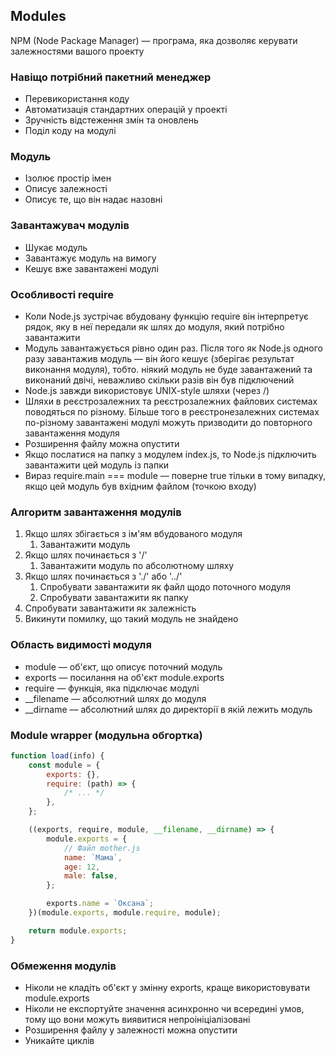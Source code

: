 ## Modules

NPM (Node Package Manager) — програма, яка дозволяє керувати залежностями вашого проекту

### Навіщо потрібний пакетний менеджер

-   Перевикористання коду
-   Автоматизація стандартних операцій у проекті
-   Зручність відстеження змін та оновлень
-   Поділ коду на модулі

### Модуль

-   Ізолює простір імен
-   Описує залежності
-   Описує те, що він надає назовні

### Завантажувач модулів

-   Шукає модуль
-   Завантажує модуль на вимогу
-   Кешує вже завантажені модулі

### Особливості require

-   Коли Node.js зустрічає вбудовану функцію require він інтерпретує рядок, яку в неї передали як шлях до модуля, який потрібно завантажити
-   Модуль завантажується рівно один раз. Після того як Node.js одного разу завантажив модуль — він його кешує (зберігає результат виконання модуля), тобто. ніякий модуль не буде завантажений та виконаний двічі, неважливо скільки разів він був підключений
-   Node.js завжди використовує UNIX-style шляхи (через /)
-   Шляхи в реєстрозалежних та реєстрозалежних файлових системах поводяться по різному. Більше того в реєстронезалежних системах по-різному завантажені модулі можуть призводити до повторного завантаження модуля
-   Розширення файлу можна опустити
-   Якщо послатися на папку з модулем index.js, то Node.js підключить завантажити цей модуль із папки
-   Вираз require.main === module — поверне true тільки в тому випадку, якщо цей модуль був вхідним файлом (точкою входу)

### Алгоритм завантаження модулів

1. Якщо шлях збігається з ім'ям вбудованого модуля
    1. Завантажити модуль
1. Якщо шлях починається з '/'
    1. Завантажити модуль по абсолютному шляху
1. Якщо шлях починається з './' або '../'
    1. Спробувати завантажити як файл щодо поточного модуля
    1. Спробувати завантажити як папку
1. Спробувати завантажити як залежність
1. Викинути помилку, що такий модуль не знайдено

### Область видимості модуля

-   module — об'єкт, що описує поточний модуль
-   exports — посилання на об'єкт module.exports
-   require — функція, яка підключає модулі
-   \_\_filename — абсолютний шлях до модуля
-   \_\_dirname — абсолютний шлях до директорії в якій лежить модуль

### Module wrapper (модульна обгортка)

```js
function load(info) {
    const module = {
        exports: {},
        require: (path) => {
            /* ... */
        },
    };

    ((exports, require, module, __filename, __dirname) => {
        module.exports = {
            // Файл mother.js
            name: `Мама`,
            age: 12,
            male: false,
        };

        exports.name = `Оксана`;
    })(module.exports, module.require, module);

    return module.exports;
}
```

### Обмеження модулів

-   Ніколи не кладіть об'єкт у змінну exports, краще використовувати module.exports
-   Ніколи не експортуйте значення асинхронно чи всередині умов, тому що вони можуть виявитися непроініціалізовані
-   Розширення файлу у залежності можна опустити
-   Уникайте циклів
